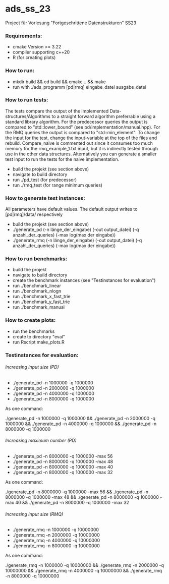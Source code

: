# ads_ss_23

Project für Vorlesung "Fortgeschrittene Datenstrukturen" SS23

### Requirements:

- cmake Version >= 3.22
- compiler supporting c++20
- R (for creating plots)

### How to run:

- mkdir build && cd build && cmake .. && make
- run with ./ads_programm [pd|rmq] eingabe_datei ausgabe_datei

### How to run tests:

The tests compare the output of the implemented Data-structures/Algorithms to a straight forward algorithm preferrable using a standard library algorithm. For the predecessor queries the output is compared to "std::lower_bound" (see pd/implementation/manual.hpp). For the RMQ queries the output is compared to "std::min_element". To change the input for the test, change the input-variable at the top of the files and rebuild. Compare_naive is commented out since it consumes too much memory for the rmq_example_1.txt input, but it is indirectly tested through use in the other data structures. Alternatively you can generate a smaller test input to run the tests for the naive implementation.

* build the projekt (see section above)
* navigate to build directory
* run ./pd_test (for predecessor)
* run ./rmq_test (for range minimum queries)

### How to generate test instances:

All parameters have default values. The default output writes to [pd|rmq]/data/ respectively

* build the projekt (see section above)
* ./generate_pd (-n länge_der_eingabe) (-out output_datei) (-q anzahl_der_queries) (-max log(max der eingabe))
* ./generate_rmq (-n länge_der_eingabe) (-out output_datei) (-q anzahl_der_queries) (-max log(max der eingabe))

### How to run benchmarks:

* build the projekt
* navigate to build directory
* create the benchmark instances (see "Testinstances for evaluation")
* run ./benchmark_linear
* run ./benchmark_nlogn
* run ./benchmark_x_fast_trie
* run ./benchmark_y_fast_trie
* run ./benchmark_manual

### How to create plots:

* run the benchmarks
* create to directory "eval"
* run Rscript make_plots.R

### Testinstances for evaluation:

###### Increasing input size (PD)

* ./generate_pd -n 1000000 -q 1000000
* ./generate_pd -n 2000000 -q 1000000
* ./generate_pd -n 4000000 -q 1000000
* ./generate_pd -n 8000000 -q 1000000

As one command:

./generate_pd -n 1000000 -q 1000000 && ./generate_pd -n 2000000 -q 1000000 && ./generate_pd -n 4000000 -q 1000000 && ./generate_pd -n 8000000 -q 1000000

###### Increasing  maximum number (PD)

* ./generate_pd -n 8000000 -q 1000000 -max 56
* ./generate_pd -n 8000000 -q 1000000 -max 48
* ./generate_pd -n 8000000 -q 1000000 -max 40
* ./generate_pd -n 8000000 -q 1000000 -max 32

As one command:

./generate_pd -n 8000000 -q 1000000 -max 56 && ./generate_pd -n 8000000 -q 1000000 -max 48 && ./generate_pd -n 8000000 -q 1000000 -max 40 && ./generate_pd -n 8000000 -q 1000000 -max 32

###### Increasing input size (RMQ)

* ./generate_rmq -n 1000000 -q 10000000
* ./generate_rmq -n 2000000 -q 10000000
* ./generate_rmq -n 4000000 -q 10000000
* ./generate_rmq -n 8000000 -q 10000000

As one command:

./generate_rmq -n 1000000 -q 10000000 && ./generate_rmq -n 2000000 -q 10000000 && ./generate_rmq -n 4000000 -q 10000000 && ./generate_rmq -n 8000000 -q 10000000
